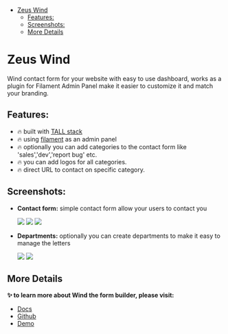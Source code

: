<!-- TOC -->
* [Zeus Wind](#zeus-wind)
  * [Features:](#features)
  * [Screenshots:](#screenshots)
  * [More Details](#more-details)
<!-- TOC -->

# Zeus Wind

Wind contact form for your website with easy to use dashboard, works as a plugin for Filament Admin Panel make it easier to customize it and match your branding.

## Features:

- 🔥 built with [TALL stack](https://tallstack.dev/)
- 🔥 using [filament](https://filamentadmin.com) as an admin panel
- 🔥 optionally you can add categories to the contact form like 'sales','dev','report bug' etc.
- 🔥 you can add logos for all categories.
- 🔥 direct URL to contact on specific category.

## Screenshots:

* **Contact form:** simple contact form allow your users to contact you

  ![](https://larazeus.com/images/screenshots/wind/admin-1.png)
  ![](https://larazeus.com/images/screenshots/wind/admin-2.png)
  ![](https://larazeus.com/images/screenshots/wind/admin-3.png)

* **Departments:** optionally you can create departments to make it easy to manage the letters

  ![](https://larazeus.com/images/screenshots/wind/frontend-1.png)
  ![](https://larazeus.com/images/screenshots/wind/frontend-2.png)

## More Details
**✨ to learn more about Wind the form builder, please visit:**

- [Docs](https://larazeus.com/docs/wind)
- [Github](https://github.com/lara-zeus/wind)
- [Demo](https://demo.larazeus.com)
